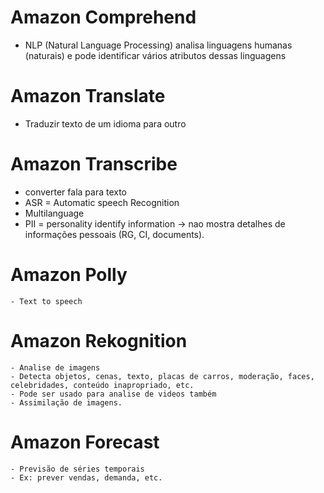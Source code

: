 # Amazon Comprehend
 - NLP (Natural Language Processing)
analisa linguagens humanas (naturais) e pode identificar vários atributos dessas linguagens

# Amazon Translate
 - Traduzir texto de um idioma para outro

# Amazon Transcribe
 - converter fala para texto
 - ASR = Automatic speech Recognition
 - Multilanguage
 - PII = personality identify information -> nao mostra detalhes de informações pessoais (RG, CI, documents).

# Amazon Polly
    - Text to speech

# Amazon Rekognition
    - Analise de imagens
    - Detecta objetos, cenas, texto, placas de carros, moderação, faces, celebridades, conteúdo inapropriado, etc.
    - Pode ser usado para analise de videos também
    - Assimilação de imagens.

# Amazon Forecast
    - Previsão de séries temporais
    - Ex: prever vendas, demanda, etc.   

 